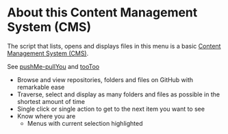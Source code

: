 # About this Content Management System (CMS)

The script that lists, opens and displays files in this menu is a basic [Content Management System (CMS)]( https://en.wikipedia.org/wiki/Content_management_system ).

See [pushMe-pullYou]( https://pushme-pullyou.github.io/ ) and [ tooToo]( https://pushme-pullyou.github.io/#https://cdn.jsdelivr.net/gh/pushme-pullyou/pushme-pullyou.github.io@master/tootoo-more/README.md )

* Browse and view repositories, folders and files on GitHub with remarkable ease
* Traverse, select and display as many folders and files as possible in the shortest amount of time
* Single click or single action to get to the next item you want to see
* Know where you are
	* Menus with current selection highlighted